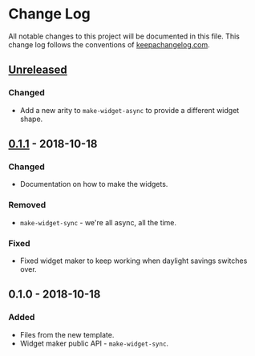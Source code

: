 # Change Log
All notable changes to this project will be documented in this file. This change log follows the conventions of [keepachangelog.com](http://keepachangelog.com/).

## [Unreleased]
### Changed
- Add a new arity to `make-widget-async` to provide a different widget shape.

## [0.1.1] - 2018-10-18
### Changed
- Documentation on how to make the widgets.

### Removed
- `make-widget-sync` - we're all async, all the time.

### Fixed
- Fixed widget maker to keep working when daylight savings switches over.

## 0.1.0 - 2018-10-18
### Added
- Files from the new template.
- Widget maker public API - `make-widget-sync`.

[Unreleased]: https://github.com/your-name/ld-context/compare/0.1.1...HEAD
[0.1.1]: https://github.com/your-name/ld-context/compare/0.1.0...0.1.1
